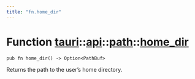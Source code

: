 ```yaml
---
title: "fn.home_dir"
---
```


# Function [tauri](/docs/api/rust/tauri/../../index.html)::​[api](/docs/api/rust/tauri/../index.html)::​[path](/docs/api/rust/tauri/index.html)::​[home_dir](/docs/api/rust/tauri/)

    pub fn home_dir() -> Option<PathBuf>

Returns the path to the user’s home directory.
